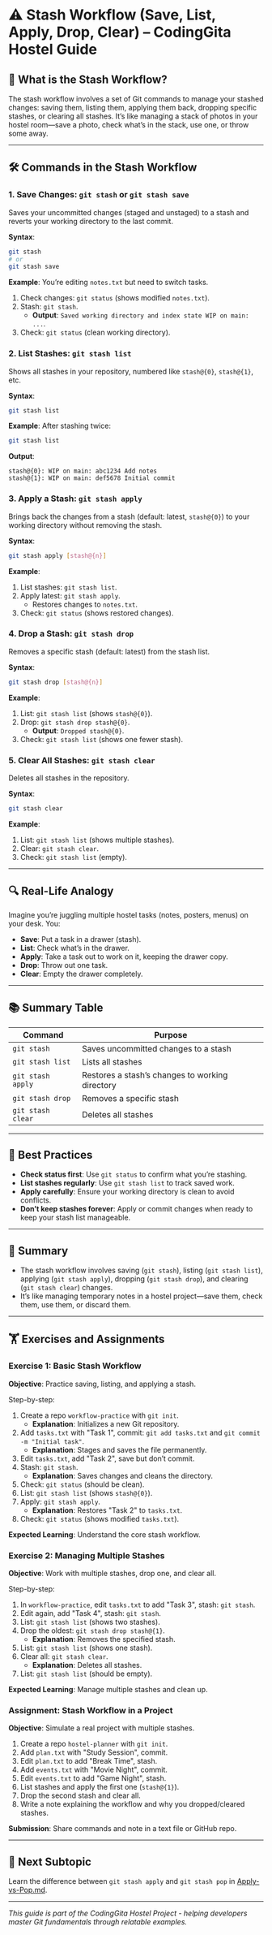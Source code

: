 # ⚠️ Stash Workflow (Save, List, Apply, Drop, Clear) – CodingGita Hostel Guide

## 📌 What is the Stash Workflow?

The stash workflow involves a set of Git commands to manage your stashed changes: saving them, listing them, applying them back, dropping specific stashes, or clearing all stashes. It’s like managing a stack of photos in your hostel room—save a photo, check what’s in the stack, use one, or throw some away.

---

## 🛠 Commands in the Stash Workflow

### 1. Save Changes: `git stash` or `git stash save`
Saves your uncommitted changes (staged and unstaged) to a stash and reverts your working directory to the last commit.

**Syntax**:
```bash
git stash
# or
git stash save
```

**Example**:
You’re editing `notes.txt` but need to switch tasks.
1. Check changes: `git status` (shows modified `notes.txt`).
2. Stash: `git stash`.
   - **Output**: `Saved working directory and index state WIP on main: ...`.
3. Check: `git status` (clean working directory).

### 2. List Stashes: `git stash list`
Shows all stashes in your repository, numbered like `stash@{0}`, `stash@{1}`, etc.

**Syntax**:
```bash
git stash list
```

**Example**:
After stashing twice:
```bash
git stash list
```
**Output**:
```
stash@{0}: WIP on main: abc1234 Add notes
stash@{1}: WIP on main: def5678 Initial commit
```

### 3. Apply a Stash: `git stash apply`
Brings back the changes from a stash (default: latest, `stash@{0}`) to your working directory without removing the stash.

**Syntax**:
```bash
git stash apply [stash@{n}]
```

**Example**:
1. List stashes: `git stash list`.
2. Apply latest: `git stash apply`.
   - Restores changes to `notes.txt`.
3. Check: `git status` (shows restored changes).

### 4. Drop a Stash: `git stash drop`
Removes a specific stash (default: latest) from the stash list.

**Syntax**:
```bash
git stash drop [stash@{n}]
```

**Example**:
1. List: `git stash list` (shows `stash@{0}`).
2. Drop: `git stash drop stash@{0}`.
   - **Output**: `Dropped stash@{0}`.
3. Check: `git stash list` (shows one fewer stash).

### 5. Clear All Stashes: `git stash clear`
Deletes all stashes in the repository.

**Syntax**:
```bash
git stash clear
```

**Example**:
1. List: `git stash list` (shows multiple stashes).
2. Clear: `git stash clear`.
3. Check: `git stash list` (empty).

---

## 🔍 Real-Life Analogy

Imagine you’re juggling multiple hostel tasks (notes, posters, menus) on your desk. You:
- **Save**: Put a task in a drawer (stash).
- **List**: Check what’s in the drawer.
- **Apply**: Take a task out to work on it, keeping the drawer copy.
- **Drop**: Throw out one task.
- **Clear**: Empty the drawer completely.

---

## 📚 Summary Table

| Command                | Purpose                                      |
|------------------------|----------------------------------------------|
| `git stash`            | Saves uncommitted changes to a stash         |
| `git stash list`       | Lists all stashes                            |
| `git stash apply`      | Restores a stash’s changes to working directory |
| `git stash drop`       | Removes a specific stash                     |
| `git stash clear`      | Deletes all stashes                          |

---

## 🔧 Best Practices

- **Check status first**: Use `git status` to confirm what you’re stashing.
- **List stashes regularly**: Use `git stash list` to track saved work.
- **Apply carefully**: Ensure your working directory is clean to avoid conflicts.
- **Don’t keep stashes forever**: Apply or commit changes when ready to keep your stash list manageable.

---

## 📝 Summary

- The stash workflow involves saving (`git stash`), listing (`git stash list`), applying (`git stash apply`), dropping (`git stash drop`), and clearing (`git stash clear`) changes.
- It’s like managing temporary notes in a hostel project—save them, check them, use them, or discard them.

---

## 🏋️ Exercises and Assignments

### Exercise 1: Basic Stash Workflow
**Objective**: Practice saving, listing, and applying a stash.

Step-by-step:
1. Create a repo `workflow-practice` with `git init`.
   - **Explanation**: Initializes a new Git repository.
2. Add `tasks.txt` with "Task 1", commit: `git add tasks.txt` and `git commit -m "Initial task"`.
   - **Explanation**: Stages and saves the file permanently.
3. Edit `tasks.txt`, add "Task 2", save but don’t commit.
4. Stash: `git stash`.
   - **Explanation**: Saves changes and cleans the directory.
5. Check: `git status` (should be clean).
6. List: `git stash list` (shows `stash@{0}`).
7. Apply: `git stash apply`.
   - **Explanation**: Restores "Task 2" to `tasks.txt`.
8. Check: `git status` (shows modified `tasks.txt`).

**Expected Learning**: Understand the core stash workflow.

### Exercise 2: Managing Multiple Stashes
**Objective**: Work with multiple stashes, drop one, and clear all.

Step-by-step:
1. In `workflow-practice`, edit `tasks.txt` to add "Task 3", stash: `git stash`.
2. Edit again, add "Task 4", stash: `git stash`.
3. List: `git stash list` (shows two stashes).
4. Drop the oldest: `git stash drop stash@{1}`.
   - **Explanation**: Removes the specified stash.
5. List: `git stash list` (shows one stash).
6. Clear all: `git stash clear`.
   - **Explanation**: Deletes all stashes.
7. List: `git stash list` (should be empty).

**Expected Learning**: Manage multiple stashes and clean up.

### Assignment: Stash Workflow in a Project
**Objective**: Simulate a real project with multiple stashes.

1. Create a repo `hostel-planner` with `git init`.
2. Add `plan.txt` with "Study Session", commit.
3. Edit `plan.txt` to add "Break Time", stash.
4. Add `events.txt` with "Movie Night", commit.
5. Edit `events.txt` to add "Game Night", stash.
6. List stashes and apply the first one (`stash@{1}`).
7. Drop the second stash and clear all.
8. Write a note explaining the workflow and why you dropped/cleared stashes.

**Submission**: Share commands and note in a text file or GitHub repo.

---

## 🚀 Next Subtopic

Learn the difference between `git stash apply` and `git stash pop` in [Apply-vs-Pop.md](Apply-vs-Pop.md).

---

*This guide is part of the CodingGita Hostel Project - helping developers master Git fundamentals through relatable examples.*